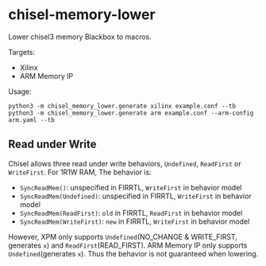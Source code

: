 # chisel-memory-lower

Lower chisel3 memory Blackbox to macros.

Targets:

- Xilinx
- ARM Memory IP

Usage:

```shell
python3 -m chisel_memory_lower.generate xilinx example.conf --tb
python3 -m chisel_memory_lower.generate arm example.conf --arm-config arm.yaml --tb
```

## Read under Write

Chisel allows three read under write behaviors, `Undefined`, `ReadFirst` or `WriteFirst`. For 1R1W RAM, The behavior is:

- `SyncReadMem()`: unspecified in FIRRTL, `WriteFirst` in behavior model
- `SyncReadMem(Undefined)`: unspecified in FIRRTL, `WriteFirst` in behavior model
- `SyncReadMem(ReadFirst)`: `old` in FIRRTL, `ReadFirst` in behavior model
- `SyncReadMem(WriteFirst)`: `new` in FIRRTL, `WriteFirst` in behavior model

However, XPM only supports `Undefined`(NO_CHANGE & WRITE_FIRST, generates `x`) and `ReadFirst`(READ_FIRST). ARM Memory IP only supports `Undefined`(generates `x`). Thus the behavior is not guaranteed when lowering.
